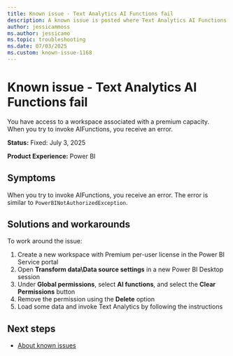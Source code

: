 ```yaml
---
title: Known issue - Text Analytics AI Functions fail
description: A known issue is posted where Text Analytics AI Functions fail.
author: jessicammoss
ms.author: jessicamo
ms.topic: troubleshooting  
ms.date: 07/03/2025
ms.custom: known-issue-1168
---
```


# Known issue - Text Analytics AI Functions fail

You have access to a workspace associated with a premium capacity. When you try to invoke AIFunctions, you receive an error.

**Status:** Fixed: July 3, 2025

**Product Experience:** Power BI

## Symptoms

When you try to invoke AIFunctions, you receive an error. The error is similar to `PowerBINotAuthorizedException`.

## Solutions and workarounds

To work around the issue:

1. Create a new workspace with Premium per-user license in the Power BI Service portal
1. Open **Transform data\Data source settings** in a new Power BI Desktop session
1. Under **Global permissions**, select **AI functions**, and select the **Clear Permissions** button
1. Remove the permission using the **Delete** option
1. Load some data and invoke Text Analytics by following the instructions

## Next steps

- [About known issues](https://support.fabric.microsoft.com/known-issues)
